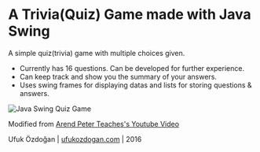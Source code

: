 # A Trivia(Quiz) Game made with Java Swing
A simple quiz(trivia) game with multiple choices given.
* Currently has 16 questions. Can be developed for further experience.
* Can keep track and show you the summary of your answers.
* Uses swing frames for displaying datas and lists for storing questions & answers.

![Java Swing Quiz Game](http://ufukozdogan.com/wp-content/uploads/2016/04/quizgame.png "Java Swing Quiz Game")

Modified from [Arend Peter Teaches's Youtube Video](https://www.youtube.com/watch?v=uUPRFWhTx3A)

Ufuk Özdoğan | [ufukozdogan.com](http://www.ufukozdogan.com) | 2016
